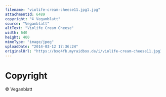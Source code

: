 ```yaml
---
filename: "violife-cream-cheese11.jpg1.jpg"
attachmentId: 6489
copyright: "© Veganblatt"
source: "Veganblatt"
altText: "Violife Cream Cheese"
width: 640
height: 400
mimeType: "image/jpeg"
uploadDate: "2014-03-12 17:36:24"
originalUrl: "https://bxq4fb.myraidbox.de/i/violife-cream-cheese11.jpg1.jpg"
---
```


# Copyright

© Veganblatt
